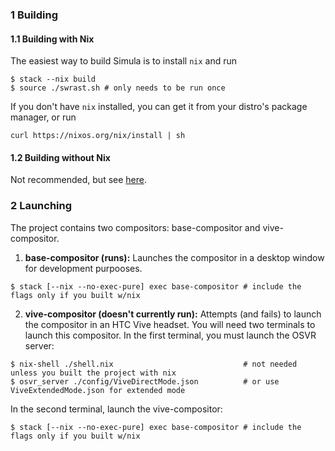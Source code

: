 ### 1 Building
#### 1.1 Building with Nix

The easiest way to build Simula is to install `nix` and run

```
$ stack --nix build
$ source ./swrast.sh # only needs to be run once
```

If you don't have `nix` installed, you can get it from your distro's package manager, or run

```
curl https://nixos.org/nix/install | sh
```

#### 1.2 Building without Nix

Not recommended, but see [here](./BUILD_WITHOUT_NIX.md).

### 2 Launching

The project contains two compositors: base-compositor and vive-compositor.

1. **base-compositor (runs):** Launches the compositor in a desktop window for development purpooses.

```
$ stack [--nix --no-exec-pure] exec base-compositor # include the flags only if you built w/nix
```

2. **vive-compositor (doesn't currently run):** Attempts (and fails) to launch the compositor in an HTC Vive headset. You will need two terminals to launch this compositor. In the first terminal, you must launch the OSVR server:

```
$ nix-shell ./shell.nix                             # not needed unless you built the project with nix
$ osvr_server ./config/ViveDirectMode.json          # or use ViveExtendedMode.json for extended mode
```

In the second terminal, launch the vive-compositor:

```
$ stack [--nix --no-exec-pure] exec base-compositor # include the flags only if you built w/nix
```
